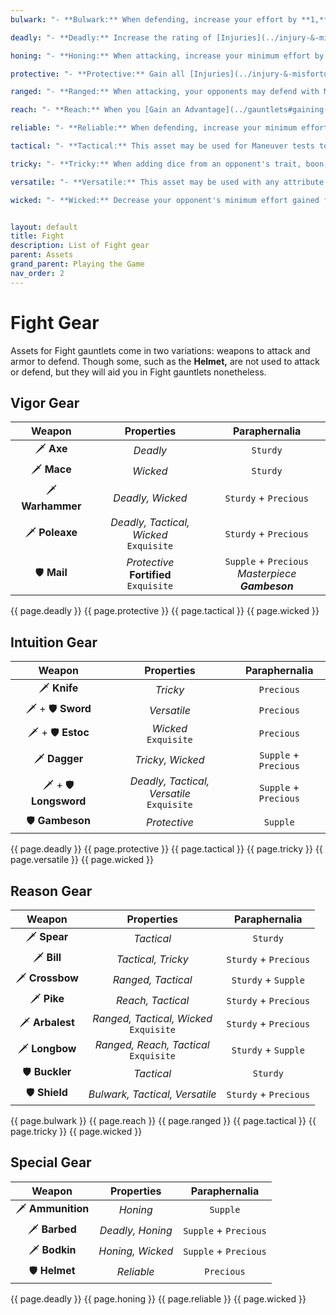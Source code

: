 ```yaml
---
bulwark: "- **Bulwark:** When defending, increase your effort by **1,** if you rolled a **6.**"

deadly: "- **Deadly:** Increase the rating of [Injuries](../injury-&-misfortune#injury) you inflict by **1,** if you rolled a **6.**"

honing: "- **Honing:** When attacking, increase your minimum effort by **1** (this stacks with the minimum effort from other assets). If you rolled a **6,** this asset does not degrade."

protective: "- **Protective:** Gain all [Injuries](../injury-&-misfortune#injury) with rating equal to or less than this asset's masterpiece rating as [Misfortunes](../injury-&-misfortune#misfortune) instead."

ranged: "- **Ranged:** When attacking, your opponents may defend with Maneuver instead of Fight but your team's morale does not decrease if you do not succeed."

reach: "- **Reach:** When you [Gain an Advantage](../gauntlets#gaining-an-advantage) with Maneuver, increase your effort by **1.**"

reliable: "- **Reliable:** When defending, increase your minimum effort by **1** (this stacks with the minimum effort from other assets). If you rolled a **6,** this asset does not degrade."

tactical: "- **Tactical:** This asset may be used for Maneuver tests to [Gain an Advantage](../gauntlets#gaining-an-advantage) without penalty. When you do, add **1** additional die to your roll."

tricky: "- **Tricky:** When adding dice from an opponent's trait, boon, or bane, add **1** additional die."

versatile: "- **Versatile:** This asset may be used with any attribute without penalty."

wicked: "- **Wicked:** Decrease your opponent's minimum effort gained from assets or traits by **1.**"


layout: default
title: Fight
description: List of Fight gear
parent: Assets
grand_parent: Playing the Game
nav_order: 2
---
```


# Fight Gear

Assets for Fight gauntlets come in two variations: weapons to attack and armor to defend. Though some, such as the **Helmet,** are not used to attack or defend, but they will aid you in Fight gauntlets nonetheless.


## Vigor Gear

|      Weapon      |                  Properties                  |                    Paraphernalia                    |
|:----------------:|:--------------------------------------------:|:---------------------------------------------------:|
|    🗡 **Axe**    |                   _Deadly_                   |                      `Sturdy`                       |
|   🗡 **Mace**    |                   _Wicked_                   |                      `Sturdy`                       |
| 🗡 **Warhammer** |               _Deadly, Wicked_               |                `Sturdy` + `Precious`                |
|  🗡 **Poleaxe**  |  _Deadly, Tactical, Wicked_<br>`Exquisite`   |                `Sturdy` + `Precious`                |
|   🛡 **Mail**    | _Protective_<br>**Fortified**<br>`Exquisite` | `Supple` + `Precious`<br>_Masterpiece **Gambeson**_ |

{{ page.deadly }}
{{ page.protective }}
{{ page.tactical }}
{{ page.wicked }}


## Intuition Gear

|        Weapon         |                     Properties                     |     Paraphernalia     |
|:---------------------:|:--------------------------------------------------:|:---------------------:|
|     🗡 **Knife**      |                      _Tricky_                      |      `Precious`       |
|   🗡 + 🛡 **Sword**   |                    _Versatile_                     |      `Precious`       |
|   🗡 + 🛡 **Estoc**   |              _Wicked_<br>`Exquisite`               |      `Precious`       |
|     🗡 **Dagger**     |                  _Tricky, Wicked_                  | `Supple` + `Precious` |
| 🗡 + 🛡 **Longsword** |    _Deadly, Tactical, Versatile_<br>`Exquisite`    | `Supple` + `Precious` |
|    🛡 **Gambeson**    |                    _Protective_                    |       `Supple`        |

{{ page.deadly }}
{{ page.protective }}
{{ page.tactical }}
{{ page.tricky }}
{{ page.versatile }}
{{ page.wicked }}


## Reason Gear

|     Weapon      |                Properties                 |     Paraphernalia     |
|:---------------:|:-----------------------------------------:|:---------------------:|
|  🗡 **Spear**   |                _Tactical_                 |       `Sturdy`        |
|   🗡 **Bill**   |            _Tactical, Tricky_             | `Sturdy` + `Precious` |
| 🗡 **Crossbow** |            _Ranged, Tactical_             |  `Sturdy` + `Supple`  |
|   🗡 **Pike**   |             _Reach, Tactical_             | `Sturdy` + `Precious` |
| 🗡 **Arbalest** | _Ranged, Tactical, Wicked_<br>`Exquisite` | `Sturdy` + `Precious` |
| 🗡 **Longbow**  | _Ranged, Reach, Tactical_<br>`Exquisite`  |  `Sturdy` + `Supple`  |
| 🛡 **Buckler**  |                _Tactical_                 |       `Sturdy`        |
|  🛡 **Shield**  |      _Bulwark, Tactical, Versatile_       | `Sturdy` + `Precious` |

{{ page.bulwark }}
{{ page.reach }}
{{ page.ranged }}
{{ page.tactical }}
{{ page.tricky }}
{{ page.wicked }}


## Special Gear

|      Weapon       |       Properties       |     Paraphernalia     |
|:-----------------:|:----------------------:|:---------------------:|
| 🗡 **Ammunition** |        _Honing_        |       `Supple`        |
|   🗡 **Barbed**   |    _Deadly, Honing_    | `Supple` + `Precious` |
|   🗡 **Bodkin**   |    _Honing, Wicked_    | `Supple` + `Precious` |
|   🛡 **Helmet**   |       _Reliable_       |      `Precious`       |

{{ page.deadly }}
{{ page.honing }}
{{ page.reliable }}
{{ page.wicked }}
